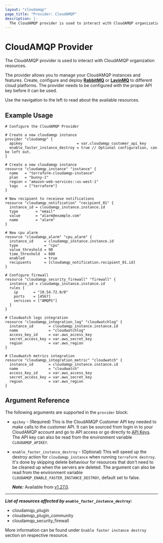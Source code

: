 ```yaml
---
layout: "cloudamqp"
page_title: "Provider: CloudAMQP"
description: |-
  The CloudAMQP provider is used to interact with CloudAMQP organization resources.
---
```


# CloudAMQP Provider

The CloudAMQP provider is used to interact with CloudAMQP organization resources.

The provider allows you to manage your CloudAMQP instances and features. Create, configure and
deploy [**RabbitMQ**](https://www.rabbitmq.com/) or [**LavinMQ**](https://lavinmq.com/) to different
cloud platforms. The provider needs to be configured with the proper API key before it can be used.

Use the navigation to the left to read about the available resources.

## Example Usage

```hcl
# Configure the CloudAMQP Provider

# Create a new cloudamqp instance
provider "cloudamqp" {
  apikey                         = var.cloudamqp_customer_api_key
  enable_faster_instance_destroy = true // Optional configuration, can be left out.
}

# Create a new cloudamqp instance
resource "cloudamqp_instance" "instance" {
  name   = "terraform-cloudamqp-instance"
  plan   = "bunny-1"
  region = "amazon-web-services::us-west-1"
  tags   = ["terraform"]
}

# New recipient to receieve notifications
resource "cloudamqp_notification" "recipient_01" {
  instance_id = cloudamqp_instance.instance.id
  type        = "email"
  value       = "alarm@example.com"
  name        = "alarm"
}

# New cpu alarm
resource "cloudamqp_alarm" "cpu_alarm" {
  instance_id     = cloudamqp_instance.instance.id
  type            = "cpu"
  value_threshold = 90
  time_threshold  = 600
  enabled         = true
  recipients      = [cloudamqp_notification.recipient_01.id]
}

# Configure firewall
resource "cloudamqp_security_firewall" "firewall" {
  instance_id = cloudamqp_instance.instance.id
  rules {
    ip       = "10.54.72.0/0"
    ports    = [4567]
    services = ["AMQPS"]
  }
}

# Cloudwatch logs integration
resource "cloudamqp_integration_log" "cloudwatchlog" {
  instance_id       = cloudamqp_instance.instance.id
  name              = "cloudwatchlog"
  access_key_id     = var.aws_access_key
  secret_access_key = var.aws_secret_key
  region            = var.aws_region
}

# Cloudwatch metrics integration
resource "cloudamqp_integration_metric" "cloudwatch" {
  instance_id       = cloudamqp_instance.instance.id
  name              = "cloudwatch"
  access_key_id     = var.aws_access_key
  secret_access_key = var.aws_secret_key
  region            = var.aws_region
}
```

## Argument Reference

The following arguments are supported in the `provider` block:

* `apikey` - (Required) This is the CloudAMQP Customer API key needed to make calls to the customer
             API. It can be sourced from login in to your CloudAMQP account and go to API access or
             go directly to [API Keys]. The API key can also be read from the environment variable
             `CLOUDAMQP_APIKEY`.

* `enable_faster_instance_destroy` - (Optional) This will speed up the destroy action for
                                     `cloudamqp_instance` when running `terraform destroy`. It's
                                      done by skipping delete behaviour for resources that don't
                                      need to be cleaned up when the servers are deleted. The
                                      argument can also be read from the environment variable
                                      `CLOUDAMQP_ENABLE_FASTER_INSTANCE_DESTROY`, default set to
                                      false.

  ***Note:*** Available from [v1.27.0].

___

***List of resources affected by `enable_faster_instance_destroy`:***

* cloudamqp_plugin
* cloudamqp_plugin_community
* cloudamqp_security_firewall

More information can be found under `Enable faster instance destroy` section on respective resource.

[API Keys]: https://customer.cloudamqp.com/apikeys
[v1.27.0]: https://github.com/cloudamqp/terraform-provider-cloudamqp/releases/tag/v1.27.0
